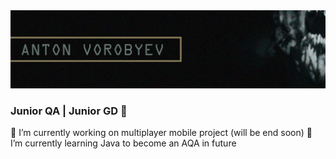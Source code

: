 <img src="https://github.com/shatcung/shatcung/blob/main/Body/Assets/Logo.png" alt="The Logo"/>

### Junior QA | Junior GD 👋

🔭 I’m currently working on multiplayer mobile project (will be end soon)
🌱 I’m currently learning Java to become an AQA in future
